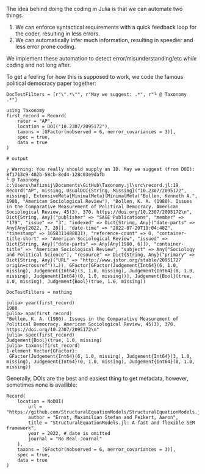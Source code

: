 The idea behind doing the coding in Julia is that we can automate two things.

1. We can enforce syntactical requirements with a quick feedback loop for the coder, resulting in less errors.
2. We can automatically infer much information, resulting in speedier and less error prone coding.

We implement these automation to detect error/misunderstanding/etc *while* coding and not long after.

To get a feeling for how this is supposed to work, we code the famous political democracy paper together:

```@meta
DocTestFilters = [r"\".*\"", r"May we suggest: .*", r"└ @ Taxonomy .*"]
```

```jldoctest first; output = false
using Taxonomy 
first_record = Record(
    rater = "AP",
    location = DOI("10.2307/2095172"),
    taxons = [GFactor(nobserved = 6, nerror_covariances = 3)],
    spec = true,
    data = true
)

# output

┌ Warning: You really should supply an ID. May we suggest (from DOI): 8f1713c9-482b-58cb-8ed4-128c03e9dafb
└ @ Taxonomy c:\Users\hafiznij\Documents\GitHub\Taxonomy.jl\src\record.jl:19
Record("AP", missing, UsualDOI{String, Missing}("10.2307/2095172", missing), ExtensiveMeta{MinimalMeta}(MinimalMeta("Bollen, Kenneth A.", 1980, "American Sociological Review"), "Bollen, K. A. (1980). Issues in the Comparative Measurement of Political Democracy. American Sociological Review, 45(3), 370. https://doi.org/10.2307/2095172\n", Dict{String, Any}("publisher" => "SAGE Publications", "member" => "179", "issue" => "3", "indexed" => Dict{String, Any}("date-parts" => Any[Any[2022, 7, 20]], "date-time" => "2022-07-20T10:04:48Z", "timestamp" => 1658311488831), "reference-count" => 0, "container-title-short" => "American Sociological Review", "issued" => Dict{String, Any}("date-parts" => Any[Any[1980, 6]]), "container-title" => "American Sociological Review", "subject" => Any["Sociology and Political Science"], "resource" => Dict{String, Any}("primary" => Dict{String, Any}("URL" => "http://www.jstor.org/stable/2095172?origin=crossref"))…)), GFactor[GFactor(Judgement{Int64}(6, 1.0, missing), Judgement{Int64}(3, 1.0, missing), Judgement{Int64}(0, 1.0, missing), Judgement{Int64}(0, 1.0, missing))], Judgement{Bool}(true, 1.0, missing), Judgement{Bool}(true, 1.0, missing))

```

```@meta
DocTestFilters = nothing
```

```jldoctest first
julia> year(first_record)
1980
julia> apa(first_record)
"Bollen, K. A. (1980). Issues in the Comparative Measurement of Political Democracy. American Sociological Review, 45(3), 370. https://doi.org/10.2307/2095172\n"
julia> spec(first_record)
Judgement{Bool}(true, 1.0, missing)
julia> taxons(first_record)
1-element Vector{GFactor}:
 GFactor(Judgement{Int64}(6, 1.0, missing), Judgement{Int64}(3, 1.0, missing), Judgement{Int64}(0, 1.0, missing), Judgement{Int64}(0, 1.0, missing))
```

Generally, DOIs are the best and easiest thing to get metadata, however, sometimes none is availible:

```
Record(
    location = NoDOI(
        url = "https://github.com/StructuralEquationModels/StructuralEquationModels.jl",
        author = "Ernst, Maximilian Stefan and Peikert, Aaron",
        title = "StructuralEquationModels.jl: A fast and flexible SEM framework",
        year = 2022, # date is omitted
        journal = "No Real Journal"
    ),
    taxons = [GFactor(nobserved = 6, nerror_covariances = 3)],
    spec = true,
    data = true
)
```